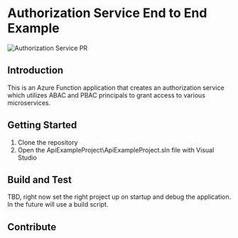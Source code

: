 # Authorization Service End to End Example

![Authorization Service PR](https://github.com/jwendl/authorization-service-example/workflows/Authorization%20Service%20PR/badge.svg?branch=master)

## Introduction 

This is an Azure Function application that creates an authorization service which utilizes ABAC and PBAC principals to grant access to various microservices. 

## Getting Started

1. Clone the repository
2. Open the ApiExampleProject\ApiExampleProject.sln file with Visual Studio

## Build and Test

TBD, right now set the right project up on startup and debug the application. In the future will use a build script.

## Contribute

